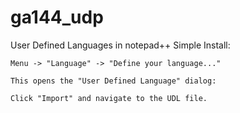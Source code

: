 # ga144_udp
User Defined Languages in notepad++ 
Simple Install:

    Menu -> "Language" -> "Define your language..."

    This opens the "User Defined Language" dialog:

    Click "Import" and navigate to the UDL file.
